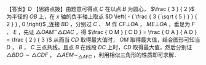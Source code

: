 【答案】D
【思路点拨】由题意可得点 $C$ 在以点 $B$ 为圆心， $\frac { 3 } { 2 }$ 为半径的 $O B$ 上，在 $x$ 轴的负半轴上取点 $D \left( - { \frac { 3 { \sqrt { 5 } } } { 2 } } , 0 \right)$ ,连接 $B D$ ，分别过 $C$ 、 $M$ 作 $C F \bot O A$ ， $M E \bot O A$ ，垂足为 $F$ 、 $E$ ，先证 $\triangle O A M ^ { \sim } \triangle D A C$ ，得 $\frac { O M } { C D } = \frac { O A } { A D } = \frac { 2 } { 3 }$ 从而当 $C D$ 取得最大值时， $O M$ 取得最大值，结合图形可知当 $D$ ， $B$ ， $C$ 三点共线，且点 $B$ 在线段 $D C$ 上时，$C D$ 取得最大值，然后分别证 $\triangle B D O \sim \triangle C D F$ ， $\triangle A E M \sim _ { \triangle A F C }$ ，利用相似三角形的性质即可求解．
